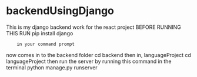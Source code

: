 # backendUsingDjango
This is my django backend work for the react project 
 BEFORE RUNNING THIS RUN 
                                     pip install django 
                                     
        in your command prompt

now comes in to the backend folder
    cd backend
then in, languageProject 
    cd languageProject
then run the server by running this command in the terminal 
    python manage.py runserver

    

        
                                     
